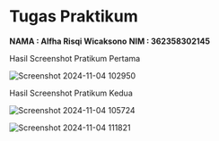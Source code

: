 # Tugas Praktikum 
**NAMA : Alfha Risqi Wicaksono**
**NIM : 362358302145**

Hasil Screenshot Pratikum Pertama

![Screenshot 2024-11-04 102950](https://github.com/user-attachments/assets/f29a671a-830b-45df-8e75-40b339db6d17)

Hasil Screenshot Pratikum Kedua

![Screenshot 2024-11-04 105724](https://github.com/user-attachments/assets/3ac5ae04-0964-44ec-bd91-d4ddfe176008)

![Screenshot 2024-11-04 111821](https://github.com/user-attachments/assets/62c73d1a-3423-4114-b8b0-ead7e4e1754c)
